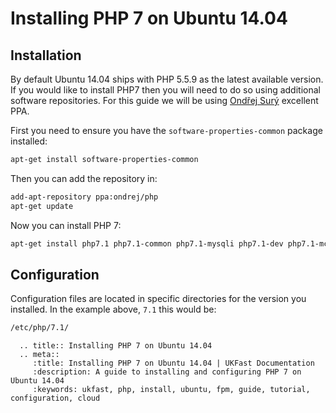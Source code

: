 # Installing PHP 7 on Ubuntu 14.04

## Installation

By default Ubuntu 14.04 ships with PHP 5.5.9 as the latest available version. If you would like to install PHP7 then you will need to do so using additional software repositories. For this guide we will be using [Ondřej Surý](https://launchpad.net/~ondrej/+archive/ubuntu/php) excellent PPA.

First you need to ensure you have the `software-properties-common` package installed:

```bash
apt-get install software-properties-common
```

Then you can add the repository in:

```bash
add-apt-repository ppa:ondrej/php
apt-get update
```

Now you can install PHP 7:

```bash
apt-get install php7.1 php7.1-common php7.1-mysqli php7.1-dev php7.1-mcrypt
```

## Configuration

Configuration files are located in specific directories for the version you installed. In the example above, `7.1` this would be:

```bash
/etc/php/7.1/
```

```eval_rst
  .. title:: Installing PHP 7 on Ubuntu 14.04
  .. meta::
     :title: Installing PHP 7 on Ubuntu 14.04 | UKFast Documentation
     :description: A guide to installing and configuring PHP 7 on Ubuntu 14.04
     :keywords: ukfast, php, install, ubuntu, fpm, guide, tutorial, configuration, cloud
